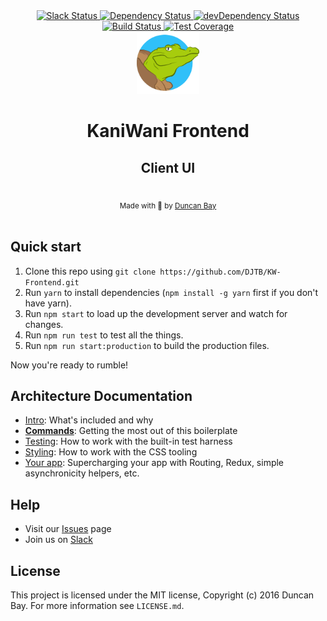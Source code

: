 <div align="center">
<!-- Slack status -->
  <a href="https://rauchg-slackin-iurjmkotad.now.sh">
    <img src="https://rauchg-slackin-iurjmkotad.now.sh/badge.svg" alt="Slack Status" />
  </a>
  <!-- Dependency Status -->
  <a href="https://david-dm.org/DJTB/KanaWana">
    <img src="https://img.shields.io/david/DJTB/KW-Frontend.svg" alt="Dependency Status" />
  </a>
  <!-- devDependency Status -->
  <a href="https://david-dm.org/DJTB/KW-Frontend#info=devDependencies">
    <img src="https://img.shields.io/david/dev/DJTB/KW-Frontend.svg" alt="devDependency Status" />
  </a>
 <!-- Build Status -->
  <a href="https://travis-ci.org/DJTB/KW-Frontend">
    <img src="https://img.shields.io/travis/DJTB/KW-Frontend.svg" alt="Build Status" />
  </a>
  <!-- Test Coverage -->
  <a href="https://coveralls.io/r/DJTB/KW-Frontend">
    <img src="https://img.shields.io/coveralls/DJTB/KW-Frontend.svg" alt="Test Coverage" />
  </a>
</div>

<div align="center">
  <img src="https://raw.githubusercontent.com/DJTB/KW-Frontend/master/app/shared/assets/img/logo.png" alt="kaniwani logo" width="100px" /><h1><strong>KaniWani Frontend</strong></h1>
  <h2>Client UI</h2>
</div>

<br />

<div align="center">
  <sub>Made with &#128034; by <a href="https://twitter.com/djtbay">Duncan Bay</a></sub>
</div>

<br />

## Quick start

1. Clone this repo using `git clone https://github.com/DJTB/KW-Frontend.git`
2. Run `yarn` to install dependencies (`npm install -g yarn` first if you don't have yarn).
3. Run `npm start` to load up the development server and watch for changes.
4. Run `npm run test` to test all the things.
5. Run `npm run start:production` to build the production files.

Now you're ready to rumble!

## Architecture Documentation

- [Intro](docs/general): What's included and why
- [**Commands**](docs/general/commands.md): Getting the most out of this boilerplate
- [Testing](docs/testing): How to work with the built-in test harness
- [Styling](docs/css): How to work with the CSS tooling
- [Your app](docs/js): Supercharging your app with Routing, Redux, simple
  asynchronicity helpers, etc.
  
## Help
- Visit our [Issues](https://github.com/Kaniwani/KW-Frontend/issues) page
- Join us on [Slack](https://rauchg-slackin-iurjmkotad.now.sh)
  
## License

This project is licensed under the MIT license, Copyright (c) 2016 Duncan Bay. For more information see `LICENSE.md`.
